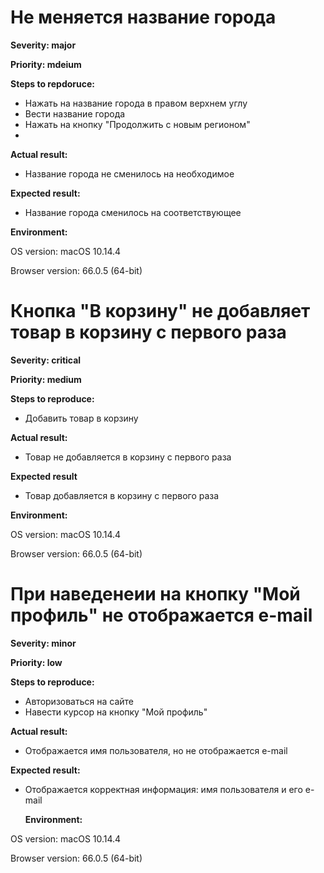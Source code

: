 # Не меняется название города
**Severity: major**

**Priority: mdeium**

**Steps to repdoruce:**
- Нажать на название города в правом верхнем углу
- Вести название города
- Нажать на кнопку "Продолжить с новым регионом"
- 
**Actual result:**
- Название города не сменилось на необходимое

**Expected result:**
- Название города сменилось на соответствующее

**Environment:**

OS version: macOS 10.14.4

Browser version: 66.0.5 (64-bit)

# Кнопка "В корзину" не добавляет товар в корзину с первого раза

**Severity: critical**

**Priority: medium**

**Steps to reproduce:**
- Добавить товар в корзину

**Actual result:**
- Товар не добавляется в корзину с первого раза

**Expected result**
- Товар добавляется в корзину с первого раза

**Environment:**

OS version: macOS 10.14.4

Browser version: 66.0.5 (64-bit)

# При наведенеии на кнопку "Мой профиль" не отображается e-mail

**Severity: minor**

**Priority: low**

**Steps to reproduce:**
- Авторизоваться на сайте
- Навести курсор на кнопку "Мой профиль"

**Actual result:**
- Отображается имя пользователя, но не отображается e-mail

**Expected result:**
- Отображается корректная информация: имя пользователя и его e-mail
  
  **Environment:**

OS version: macOS 10.14.4

Browser version: 66.0.5 (64-bit)